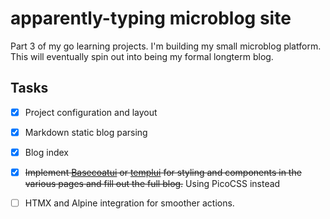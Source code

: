 # apparently-typing microblog site

Part 3 of my go learning projects. I'm building my small microblog platform. This will eventually spin out into being my formal longterm blog.

## Tasks
- [x] Project configuration and layout
- [x] Markdown static blog parsing
- [x] Blog index
- [x] ~~Implement [Basecoatui](https://basecoatui.com/) or [templui](https://templui.io) for styling and components in the various pages and fill out the full blog.~~ Using PicoCSS instead
- [ ] HTMX and Alpine integration for smoother actions.

